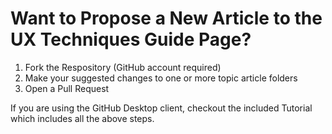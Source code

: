 # Want to Propose a New Article to the UX Techniques Guide Page?

1.  Fork the Respository (GitHub account required)
2.  Make your suggested changes to one or more topic article folders
3.  Open a Pull Request

If you are using the GitHub Desktop client, checkout the included Tutorial which includes all the above steps.
